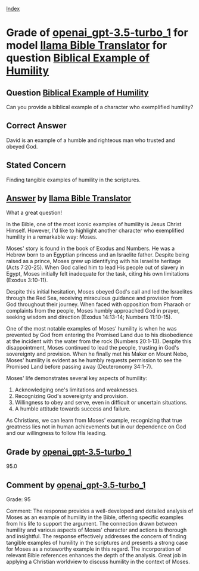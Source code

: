 
[Index](../../../../index.md)
# Grade of [openai_gpt-3.5-turbo_1](../../../grading_models/openai_gpt-3.5-turbo_1.md) for model [llama Bible Translator](../../../answering_models/llama_Bible_Translator.md) for question [Biblical Example of Humility](../../../questions/Biblical_Example_of_Humility.md)

## Question [Biblical Example of Humility](../../../questions/Biblical_Example_of_Humility.md)
Can you provide a biblical example of a character who exemplified humility?

## Correct Answer
David is an example of a humble and righteous man who trusted and obeyed God.

## Stated Concern
Finding tangible examples of humility in the scriptures.

## [Answer](../Biblical_Example_of_Humility.md) by [llama Bible Translator](../../../answering_models/llama_Bible_Translator.md)
What a great question!

In the Bible, one of the most iconic examples of humility is Jesus Christ Himself. However, I'd like to highlight another character who exemplified humility in a remarkable way: Moses.

Moses' story is found in the book of Exodus and Numbers. He was a Hebrew born to an Egyptian princess and an Israelite father. Despite being raised as a prince, Moses grew up identifying with his Israelite heritage (Acts 7:20-25). When God called him to lead His people out of slavery in Egypt, Moses initially felt inadequate for the task, citing his own limitations (Exodus 3:10-11).

Despite this initial hesitation, Moses obeyed God's call and led the Israelites through the Red Sea, receiving miraculous guidance and provision from God throughout their journey. When faced with opposition from Pharaoh or complaints from the people, Moses humbly approached God in prayer, seeking wisdom and direction (Exodus 14:13-14; Numbers 11:10-15).

One of the most notable examples of Moses' humility is when he was prevented by God from entering the Promised Land due to his disobedience at the incident with the water from the rock (Numbers 20:1-13). Despite this disappointment, Moses continued to lead the people, trusting in God's sovereignty and provision. When he finally met his Maker on Mount Nebo, Moses' humility is evident as he humbly requests permission to see the Promised Land before passing away (Deuteronomy 34:1-7).

Moses' life demonstrates several key aspects of humility:

1. Acknowledging one's limitations and weaknesses.
2. Recognizing God's sovereignty and provision.
3. Willingness to obey and serve, even in difficult or uncertain situations.
4. A humble attitude towards success and failure.

As Christians, we can learn from Moses' example, recognizing that true greatness lies not in human achievements but in our dependence on God and our willingness to follow His leading.

## Grade by [openai_gpt-3.5-turbo_1](../../../grading_models/openai_gpt-3.5-turbo_1.md)
95.0

## Comment by [openai_gpt-3.5-turbo_1](../../../grading_models/openai_gpt-3.5-turbo_1.md)
Grade: 95

Comment: The response provides a well-developed and detailed analysis of Moses as an example of humility in the Bible, offering specific examples from his life to support the argument. The connection drawn between humility and various aspects of Moses' character and actions is thorough and insightful. The response effectively addresses the concern of finding tangible examples of humility in the scriptures and presents a strong case for Moses as a noteworthy example in this regard. The incorporation of relevant Bible references enhances the depth of the analysis. Great job in applying a Christian worldview to discuss humility in the context of Moses.
